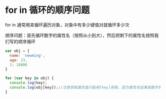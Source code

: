 # for in 循环的顺序问题

for in 通常用来循环遍历对象，对象中有多少键值对就循环多少次

顺序问题：首先循环数字的属性名（按照从小到大），然后把剩下的属性名按照我们写的顺序循环

```js
var obj = {
  name: 'newming',
  age: 23,
  1: 10086
}

for (var key in obj) {
  console.log(key);
  console.log(obj[key]);//注意获取属性值只能用[key]获取，因为属性名如果是数字的话是无法通过 .key 获取的
}
```
